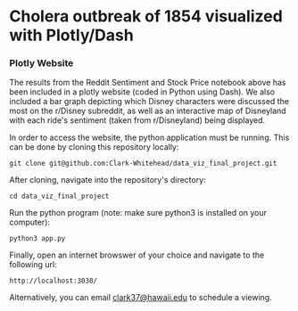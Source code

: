 # Cholera outbreak of 1854 visualized with Plotly/Dash

### Plotly Website

The results from the Reddit Sentiment and Stock Price notebook above has been included in a plotly website (coded in Python using Dash). We also included a bar graph depicting which Disney characters were discussed the most on the r/Disney subreddit, as well as an interactive map of Disneyland with each ride's sentiment (taken from r/Disneyland) being displayed. 

In order to access the website, the python application must be running. This can be done by cloning this repository locally: 

```
git clone git@github.com:Clark-Whitehead/data_viz_final_project.git
```

After cloning, navigate into the repository's directory:

```
cd data_viz_final_project
```

Run the python program (note: make sure python3 is installed on your computer):

```
python3 app.py
```

Finally, open an internet browswer of your choice and navigate to the following url:

```
http://localhost:3030/
```

Alternatively, you can email <clark37@hawaii.edu> to schedule a viewing.
